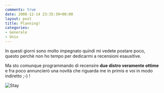 ```yaml
---
comments: true
date: 2008-12-14 23:35:39+00:00
layout: post
title: Planning!
categories:
- Generale
- Unix
---
```


In questi giorni sono molto impegnato quindi mi vedete postare poco, questo perchè non ho tempo per dedicarmi a recensioni esausitive.




Ma sto comunque programmando di recensire **due distro veramente ottime** e fra poco annuncierò una novità che riguarda me in primis e voi in modo indiretto ;-) !







![Stay](http://www.allfreeportal.com/imghost/images/744870StayTuned-776450.jpg)
